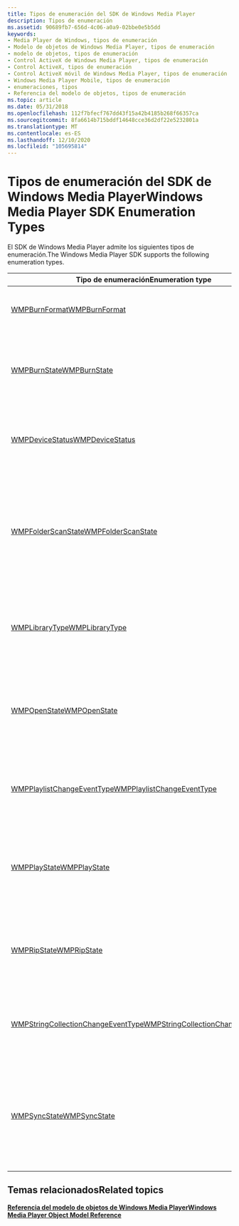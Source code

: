```yaml
---
title: Tipos de enumeración del SDK de Windows Media Player
description: Tipos de enumeración
ms.assetid: 90689fb7-656d-4c06-a0a9-02bbe0e5b5dd
keywords:
- Media Player de Windows, tipos de enumeración
- Modelo de objetos de Windows Media Player, tipos de enumeración
- modelo de objetos, tipos de enumeración
- Control ActiveX de Windows Media Player, tipos de enumeración
- Control ActiveX, tipos de enumeración
- Control ActiveX móvil de Windows Media Player, tipos de enumeración
- Windows Media Player Mobile, tipos de enumeración
- enumeraciones, tipos
- Referencia del modelo de objetos, tipos de enumeración
ms.topic: article
ms.date: 05/31/2018
ms.openlocfilehash: 112f7bfecf767dd43f15a42b4185b268f66357ca
ms.sourcegitcommit: 8fa6614b715bddf14648cce36d2df22e5232801a
ms.translationtype: MT
ms.contentlocale: es-ES
ms.lasthandoff: 12/10/2020
ms.locfileid: "105695814"
---
```

# <a name="windows-media-player-sdk-enumeration-types"></a><span data-ttu-id="aa574-112">Tipos de enumeración del SDK de Windows Media Player</span><span class="sxs-lookup"><span data-stu-id="aa574-112">Windows Media Player SDK Enumeration Types</span></span>

<span data-ttu-id="aa574-113">El SDK de Windows Media Player admite los siguientes tipos de enumeración.</span><span class="sxs-lookup"><span data-stu-id="aa574-113">The Windows Media Player SDK supports the following enumeration types.</span></span>



| <span data-ttu-id="aa574-114">Tipo de enumeración</span><span class="sxs-lookup"><span data-stu-id="aa574-114">Enumeration type</span></span>                                                             | <span data-ttu-id="aa574-115">Descripción</span><span class="sxs-lookup"><span data-stu-id="aa574-115">Description</span></span>                                                                                                            |
|------------------------------------------------------------------------------|------------------------------------------------------------------------------------------------------------------------|
| [<span data-ttu-id="aa574-116">WMPBurnFormat</span><span class="sxs-lookup"><span data-stu-id="aa574-116">WMPBurnFormat</span></span>](/previous-versions/windows/desktop/api/wmp/ne-wmp-wmpburnformat)                                           | <span data-ttu-id="aa574-117">Define los posibles tipos de CDs para la grabación.</span><span class="sxs-lookup"><span data-stu-id="aa574-117">Defines the possible types of CDs for burning.</span></span>                                                                         |
| [<span data-ttu-id="aa574-118">WMPBurnState</span><span class="sxs-lookup"><span data-stu-id="aa574-118">WMPBurnState</span></span>](/previous-versions/windows/desktop/api/wmp/ne-wmp-wmpburnstate)                                             | <span data-ttu-id="aa574-119">Define los posibles estados operativos de Windows Media Player a medida que graba un CD.</span><span class="sxs-lookup"><span data-stu-id="aa574-119">Defines the possible operational states of Windows Media Player as it burns a CD.</span></span>                                      |
| [<span data-ttu-id="aa574-120">WMPDeviceStatus</span><span class="sxs-lookup"><span data-stu-id="aa574-120">WMPDeviceStatus</span></span>](/previous-versions/windows/desktop/api/wmp/ne-wmp-wmpdevicestatus)                                       | <span data-ttu-id="aa574-121">Define los valores posibles para el estado actual de un dispositivo.</span><span class="sxs-lookup"><span data-stu-id="aa574-121">Defines the possible values for the current status of a device.</span></span>                                                        |
| [<span data-ttu-id="aa574-122">WMPFolderScanState</span><span class="sxs-lookup"><span data-stu-id="aa574-122">WMPFolderScanState</span></span>](/previous-versions/windows/desktop/api/wmp/ne-wmp-wmpfolderscanstate)                                 | <span data-ttu-id="aa574-123">Define los posibles estados operativos de Windows Media Player a medida que supervisa las carpetas de archivos en busca de contenido multimedia digital.</span><span class="sxs-lookup"><span data-stu-id="aa574-123">Defines the possible operational states of Windows Media Player as it monitors file folders for digital media content.</span></span> |
| [<span data-ttu-id="aa574-124">WMPLibraryType</span><span class="sxs-lookup"><span data-stu-id="aa574-124">WMPLibraryType</span></span>](/previous-versions/windows/desktop/api/wmp/ne-wmp-wmplibrarytype)                                         | <span data-ttu-id="aa574-125">Define los posibles tipos de biblioteca a los que se puede conectar Windows Media Player.</span><span class="sxs-lookup"><span data-stu-id="aa574-125">Defines the possible library types to which Windows Media Player can connect.</span></span>                                          |
| [<span data-ttu-id="aa574-126">WMPOpenState</span><span class="sxs-lookup"><span data-stu-id="aa574-126">WMPOpenState</span></span>](/previous-versions/windows/desktop/api/wmp/ne-wmp-wmpopenstate)                                             | <span data-ttu-id="aa574-127">Define los posibles estados operativos de Windows Media Player cuando abre un archivo multimedia digital.</span><span class="sxs-lookup"><span data-stu-id="aa574-127">Defines the possible operational states of Windows Media Player as it opens a digital media file.</span></span>                      |
| [<span data-ttu-id="aa574-128">WMPPlaylistChangeEventType</span><span class="sxs-lookup"><span data-stu-id="aa574-128">WMPPlaylistChangeEventType</span></span>](/previous-versions/windows/desktop/api/wmp/ne-wmp-wmpplaylistchangeeventtype)                 | <span data-ttu-id="aa574-129">Define los tipos de cambios que se pueden realizar en una lista de reproducción.</span><span class="sxs-lookup"><span data-stu-id="aa574-129">Defines the types of changes that can be made to a playlist.</span></span>                                                           |
| [<span data-ttu-id="aa574-130">WMPPlayState</span><span class="sxs-lookup"><span data-stu-id="aa574-130">WMPPlayState</span></span>](/previous-versions/windows/desktop/api/wmp/ne-wmp-wmpplaystate)                                             | <span data-ttu-id="aa574-131">Define los posibles estados operativos de Windows Media Player a medida que reproduce un archivo multimedia digital.</span><span class="sxs-lookup"><span data-stu-id="aa574-131">Defines the possible operational states of Windows Media Player as it plays a digital media file.</span></span>                      |
| [<span data-ttu-id="aa574-132">WMPRipState</span><span class="sxs-lookup"><span data-stu-id="aa574-132">WMPRipState</span></span>](/previous-versions/windows/desktop/api/wmp/ne-wmp-wmpripstate)                                               | <span data-ttu-id="aa574-133">Define los posibles estados operativos de Windows Media Player como RIP un CD.</span><span class="sxs-lookup"><span data-stu-id="aa574-133">Defines the possible operational states of Windows Media Player as it rips a CD.</span></span>                                       |
| [<span data-ttu-id="aa574-134">WMPStringCollectionChangeEventType</span><span class="sxs-lookup"><span data-stu-id="aa574-134">WMPStringCollectionChangeEventType</span></span>](/previous-versions/windows/desktop/api/wmp/ne-wmp-wmpstringcollectionchangeeventtype) | <span data-ttu-id="aa574-135">Define los tipos de cambios que se pueden producir en una colección de cadenas.</span><span class="sxs-lookup"><span data-stu-id="aa574-135">Defines the types of changes that can occur in a string collection.</span></span>                                                    |
| [<span data-ttu-id="aa574-136">WMPSyncState</span><span class="sxs-lookup"><span data-stu-id="aa574-136">WMPSyncState</span></span>](/previous-versions/windows/desktop/api/wmp/ne-wmp-wmpsyncstate)                                             | <span data-ttu-id="aa574-137">Define los posibles estados operativos de Windows Media Player a medida que sincroniza los archivos multimedia digitales con un dispositivo.</span><span class="sxs-lookup"><span data-stu-id="aa574-137">Defines the possible operational states of Windows Media Player as it synchronizes digital media to a device.</span></span>          |



 

## <a name="related-topics"></a><span data-ttu-id="aa574-138">Temas relacionados</span><span class="sxs-lookup"><span data-stu-id="aa574-138">Related topics</span></span>

<dl> <dt>

[<span data-ttu-id="aa574-139">**Referencia del modelo de objetos de Windows Media Player**</span><span class="sxs-lookup"><span data-stu-id="aa574-139">**Windows Media Player Object Model Reference**</span></span>](windows-media-player-object-model-reference.md)
</dt> </dl>

 

 




